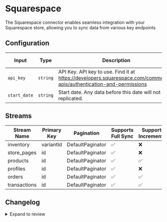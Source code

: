 # Squarespace
The Squarespace connector enables seamless integration with your Squarespace store, allowing you to sync data from various key endpoints

## Configuration

| Input | Type | Description | Default Value |
|-------|------|-------------|---------------|
| `api_key` | `string` | API Key. API key to use. Find it at https://developers.squarespace.com/commerce-apis/authentication-and-permissions |  |
| `start_date` | `string` | Start date. Any data before this date will not be replicated. |  |

## Streams
| Stream Name | Primary Key | Pagination | Supports Full Sync | Supports Incremental |
|-------------|-------------|------------|---------------------|----------------------|
| inventory | variantId | DefaultPaginator | ✅ |  ❌  |
| store_pages | id | DefaultPaginator | ✅ |  ❌  |
| products | id | DefaultPaginator | ✅ |  ✅  |
| profiles | id | DefaultPaginator | ✅ |  ❌  |
| orders | id | DefaultPaginator | ✅ |  ✅  |
| transactions | id | DefaultPaginator | ✅ |  ✅  |

## Changelog

<details>
  <summary>Expand to review</summary>

| Version          | Date              | Pull Request | Subject        |
|------------------|-------------------|--------------|----------------|
| 0.0.27 | 2025-08-02 | [63678](https://github.com/airbytehq/airbyte/pull/63678) | Update dependencies |
| 0.0.26 | 2025-07-12 | [63089](https://github.com/airbytehq/airbyte/pull/63089) | Update dependencies |
| 0.0.25 | 2025-07-05 | [62708](https://github.com/airbytehq/airbyte/pull/62708) | Update dependencies |
| 0.0.24 | 2025-06-28 | [62241](https://github.com/airbytehq/airbyte/pull/62241) | Update dependencies |
| 0.0.23 | 2025-06-14 | [61291](https://github.com/airbytehq/airbyte/pull/61291) | Update dependencies |
| 0.0.22 | 2025-05-24 | [60062](https://github.com/airbytehq/airbyte/pull/60062) | Update dependencies |
| 0.0.21 | 2025-05-04 | [59010](https://github.com/airbytehq/airbyte/pull/59010) | Update dependencies |
| 0.0.20 | 2025-04-19 | [58441](https://github.com/airbytehq/airbyte/pull/58441) | Update dependencies |
| 0.0.19 | 2025-04-12 | [57991](https://github.com/airbytehq/airbyte/pull/57991) | Update dependencies |
| 0.0.18 | 2025-04-05 | [57407](https://github.com/airbytehq/airbyte/pull/57407) | Update dependencies |
| 0.0.17 | 2025-03-29 | [56843](https://github.com/airbytehq/airbyte/pull/56843) | Update dependencies |
| 0.0.16 | 2025-03-22 | [56279](https://github.com/airbytehq/airbyte/pull/56279) | Update dependencies |
| 0.0.15 | 2025-03-08 | [55642](https://github.com/airbytehq/airbyte/pull/55642) | Update dependencies |
| 0.0.14 | 2025-03-01 | [54543](https://github.com/airbytehq/airbyte/pull/54543) | Update dependencies |
| 0.0.13 | 2025-02-15 | [54035](https://github.com/airbytehq/airbyte/pull/54035) | Update dependencies |
| 0.0.12 | 2025-02-08 | [53545](https://github.com/airbytehq/airbyte/pull/53545) | Update dependencies |
| 0.0.11 | 2025-02-01 | [53095](https://github.com/airbytehq/airbyte/pull/53095) | Update dependencies |
| 0.0.10 | 2025-01-25 | [52425](https://github.com/airbytehq/airbyte/pull/52425) | Update dependencies |
| 0.0.9 | 2025-01-18 | [51969](https://github.com/airbytehq/airbyte/pull/51969) | Update dependencies |
| 0.0.8 | 2025-01-11 | [51390](https://github.com/airbytehq/airbyte/pull/51390) | Update dependencies |
| 0.0.7 | 2024-12-28 | [50788](https://github.com/airbytehq/airbyte/pull/50788) | Update dependencies |
| 0.0.6 | 2024-12-21 | [50336](https://github.com/airbytehq/airbyte/pull/50336) | Update dependencies |
| 0.0.5 | 2024-12-14 | [49781](https://github.com/airbytehq/airbyte/pull/49781) | Update dependencies |
| 0.0.4 | 2024-12-12 | [49386](https://github.com/airbytehq/airbyte/pull/49386) | Update dependencies |
| 0.0.3 | 2024-11-04 | [48233](https://github.com/airbytehq/airbyte/pull/48233) | Update dependencies |
| 0.0.2 | 2024-10-29 | [47806](https://github.com/airbytehq/airbyte/pull/47806) | Update dependencies |
| 0.0.1 | 2024-10-10 | | Initial release by [@avirajsingh7](https://github.com/avirajsingh7) via Connector Builder |

</details>
